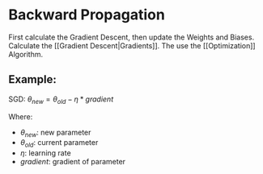 # Backward Propagation
First calculate the Gradient Descent, then update the Weights and Biases.
Calculate the [[Gradient Descent|Gradients]].
The use the [[Optimization]] Algorithm.

## Example:
SGD:
$\theta_{new} = \theta_{old} - \eta * gradient$

Where:
- $\theta_{new}$: new parameter
- $\theta_{old}$: current parameter
- $\eta$: learning rate
- $gradient$: gradient of parameter


